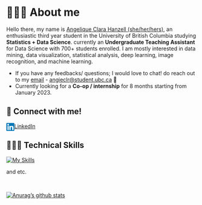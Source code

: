 # 🙋🏻‍♀️ About me

Hello there, my name is [Angelique Clara Hanzell (she/her/hers)](https://www.linkedin.com/in/angeliqueclara/), an enthusiastic third year student in the University of British Columbia studying **Statistics + Data Science**. currently an **Undergraduate Teaching Assistant** for Data Science with 700+ students enrolled. I am mostly interested in data mining, data visualization, statistical analysis, deep learning, image recognition, and machine learning.

- If you have any feedbacks/ questions; I would love to chat! do reach out to my [email](angieclr@student.ubc.ca) - angieclr@student.ubc.ca 💬
- Currently looking for a **Co-op / internship** for 8 months starting from January 2023.

## 🤝 Connect with me!
[LinkedIn](https://www.linkedin.com/in/angeliqueclara/)
<a href="https://www.linkedin.com/in/angeliqueclara/"><img align="left" src="https://raw.githubusercontent.com/angieclra/angieclra/main/images/linkedin.svg" alt="Angelique Clara | LinkedIn" width="21px"/></a>
</br>

## 👩🏻‍💻 Technical Skills

[![My Skills](https://skillicons.dev/icons?i=idea,py,git,java,r,mysql,matlab,vscode,github,nodejs,css&theme=dark)](https://skillicons.dev)
</br>

and etc.

</br>


[![Anurag’s github stats](https://github-readme-stats.vercel.app/api?username=angieclra)](https://github.com/angieclra)
